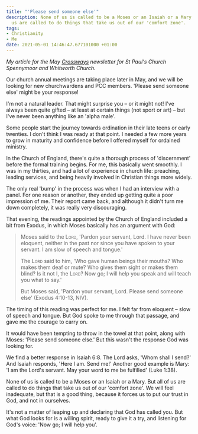 ```yaml
---
title: "'Please send someone else'"
description: None of us is called to be a Moses or an Isaiah or a Mary. But all of
  us are called to do things that take us out of our 'comfort zone'.
tags:
- Christianity
- Me
date: 2021-05-01 14:46:47.677101000 +01:00
---
```

_My article for the May [Crossways](http://www.stpaulsspennymoor.co.uk/site/index.php?page=content&content=4869) newsletter for St Paul's Church Spennymoor and Whitworth Church._

Our church annual meetings are taking place later in May, and we will be looking for new churchwardens and PCC members. 'Please send someone else' might be your response!

I'm not a natural leader. That might surprise you &ndash; or it might not! I've always been quite gifted &ndash; at least at certain things (not sport or art) &ndash; but I've never been anything like an 'alpha male'.

Some people start the journey towards ordination in their late teens or early twenties. I don't think I was ready at that point. I needed a few more years to grow in maturity and confidence before I offered myself for ordained ministry.

In the Church of England, there's quite a thorough process of 'discernment' before the formal training begins. For me, this basically went smoothly. I was in my thirties, and had a lot of experience in church life: preaching, leading services, and being heavily involved in Christian things more widely.

The only real 'bump' in the process was when I had an interview with a panel. For one reason or another, they ended up getting quite a poor impression of me. Their report came back, and although it didn't turn me down completely, it was really very discouraging.

That evening, the readings appointed by the Church of England included a bit from Exodus, in which Moses basically has an argument with God:

> Moses said to the L<span style="font-variant:small-caps">ord</span>, 'Pardon your servant, Lord. I have never been eloquent, neither in the past nor since you have spoken to your servant. I am slow of speech and tongue.'
>
> The L<span style="font-variant:small-caps">ord</span> said to him, 'Who gave human beings their mouths? Who makes them deaf or mute? Who gives them sight or makes them blind? Is it not I, the L<span style="font-variant:small-caps">ord</span>? Now go; I will help you speak and will teach you what to say.'
>
> But Moses said, 'Pardon your servant, Lord. Please send someone else' (Exodus 4:10-13, NIV).

The timing of this reading was perfect for me. I felt far from eloquent &ndash; slow of speech and tongue. But God spoke to me through that passage, and gave me the courage to carry on.

It would have been tempting to throw in the towel at that point, along with Moses: 'Please send someone else.' But this wasn't the response God was looking for.

We find a better response in Isaiah 6:8. The Lord asks, 'Whom shall I send?' And Isaiah responds, 'Here I am. Send me!' Another good example is Mary: 'I am the Lord's servant. May your word to me be fulfilled' (Luke 1:38).

None of us is called to be a Moses or an Isaiah or a Mary. But all of us are called to do things that take us out of our 'comfort zone'. We will feel inadequate, but that is a good thing, because it forces us to put our trust in God, and not in ourselves.

It's not a matter of leaping up and declaring that God has called you. But what God looks for is a willing spirit, ready to give it a try, and listening for God's voice: 'Now go; I will help you'.
